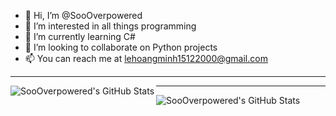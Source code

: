 -   👋 Hi, I’m @SooOverpowered
-   👀 I’m interested in all things programming
-   🌱 I’m currently learning C#
-   💞️ I’m looking to collaborate on Python projects
-   📫 You can reach me at lehoangminh15122000@gmail.com

---

<img align="left" alt="SooOverpowered's GitHub Stats" src="https://github-readme-stats.vercel.app/api?username=SooOverpowered&show_icons=true&hide_border=true&theme=synthwave&border_radius=5px&locale=en&count_private=true"/>

---
<img align="left" alt="SooOverpowered's GitHub Stats" src="https://github-readme-stats.vercel.app/api/top-langs/?username=SooOverpowered&hide_border=true&theme=synthwave&border_radius=5px&locale=en"/>
<!---
SooOverpowered/SooOverpowered is a ✨ special ✨ repository because its `README.md` (this file) appears on your GitHub profile.
You can click the Preview link to take a look at your changes.
--->
